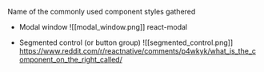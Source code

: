 Name of the commonly used component styles gathered

* Modal window
![[modal_window.png]]
react-modal

* Segmented control (or button group)
![[segmented_control.png]]
https://www.reddit.com/r/reactnative/comments/p4wkyk/what_is_the_component_on_the_right_called/